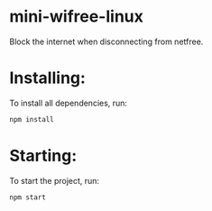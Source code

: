 # mini-wifree-linux
Block the internet when disconnecting from netfree.

# Installing:
To install all dependencies, run:
```bash
npm install
```

# Starting:
To start the project, run:
```bash
npm start
```
